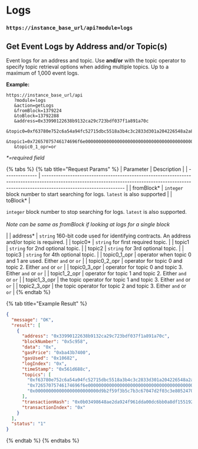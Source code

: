 # Logs

### &#x20;`https://instance_base_url/api?module=logs`

## Get Event Logs by Address and/or Topic(s)

Event logs for an address and topic. Use **and/or** with the topic operator to specify topic retrieval options when adding multiple topics. Up to a maximum of 1,000 event logs.

**Example:**

```
https://instance_base_url/api
   ?module=logs
   &action=getLogs
   &fromBlock=1379224
   &toBlock=13792288
   &address=0x33990122638b9132ca29c723bdf037f1a891a70c
   &topic0=0xf63780e752c6a54a94fc52715dbc5518a3b4c3c2833d301a204226548a2a8545
   &topic1=0x72657075746174696f6e00000000000000000000000000000000000000000000
   &topic0_1_opr=or
```

_\*=required field_

{% tabs %}
{% tab title="Request Params" %}
| Parameter      | Description                                                                                                                                                                                     |
| -------------- | ----------------------------------------------------------------------------------------------------------------------------------------------------------------------------------------------- |
| fromBlock\*    | `integer` block number to start searching for logs. `latest` is also supported                                                                                                                  |
| toBlock\*      | <p><code>integer</code> block number to stop searching for logs. <code>latest</code> is also supported.<br><br><em>Note can be same as fromBlock if looking at logs for a single block</em></p> |
| address\*      | `string` 160-bit code used for identifying contracts. An address and/or topic is required.                                                                                                      |
| topic0\*       | `string` for first required topic.                                                                                                                                                              |
| topic1         | `string` for 2nd optional topic.                                                                                                                                                                |
| topic2         | `string` for 3rd optional topic.                                                                                                                                                                |
| topic3         | `string` for 4th optional topic.                                                                                                                                                                |
| topic0\_1\_opr | operator when topic 0 and 1 are used. Either `and` or `or`                                                                                                                                      |
| topic0\_2\_opr | operator for topic 0 and topic 2. Either `and` or `or`                                                                                                                                          |
| topic0\_3\_opr | operator for topic 0 and topic 3. Either `and` or `or`                                                                                                                                          |
| topic1\_2\_opr | operator for topic 1 and topic 2. Either `and` or `or`                                                                                                                                          |
| topic1\_3\_opr | the topic operator for topic 1 and topic 3. Either `and` or `or`                                                                                                                                |
| topic2\_3\_opr | the topic operator for topic 2 and topic 3. Either `and` or `or`                                                                                                                                |
{% endtab %}

{% tab title="Example Result" %}
```json
{
  "message": "OK",
  "result": [
    {
      "address": "0x33990122638b9132ca29c723bdf037f1a891a70c",
      "blockNumber": "0x5c958",
      "data": "0x",
      "gasPrice": "0xba43b7400",
      "gasUsed": "0x10682",
      "logIndex": "0x",
      "timeStamp": "0x561d688c",
      "topics": [
        "0xf63780e752c6a54a94fc52715dbc5518a3b4c3c2833d301a204226548a2a8545",
        "0x72657075746174696f6e00000000000000000000000000000000000000000000",
        "0x000000000000000000000000d9b2f59f3b5c7b3c67047d2f03c3e8052470be92"
      ],
      "transactionHash": "0x0b03498648ae2da924f961dda00dc6bb0a8df15519262b7e012b7d67f4bb7e83",
      "transactionIndex": "0x"
    }
  ],
  "status": "1"
}
```
{% endtab %}
{% endtabs %}

